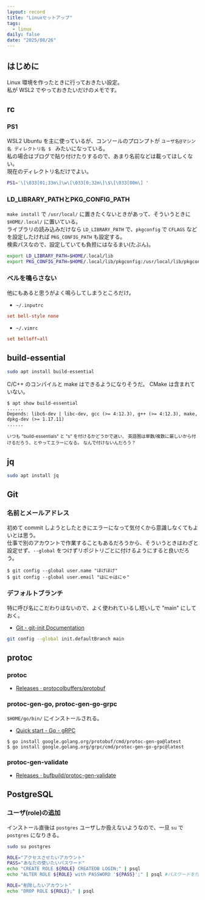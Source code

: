 ```yaml
---
layout: record
title: "Linuxセットアップ"
tags:
  - linux
daily: false
date: "2025/08/26"
---
```


## はじめに

Linux 環境を作ったときに行っておきたい設定。  
私が WSL2 でやっておきたいだけのメモです。

## rc

### PS1

WSL2 Ubuntu を主に使っているが、コンソールのプロンプトが `ユーザ名@マシン名 ディレクトリ名 $ ` みたいになっている。  
私の場合はブログで貼り付けたりするので、あまり名前などは載ってほしくない。  
現在のディレクトリ名だけでよい。

```bash
PS1='\[\033[01;33m\]\w\[\033[0;32m\]\$\[\033[00m\] '
```

### LD_LIBRARY_PATHとPKG_CONFIG_PATH

`make install` で `/usr/local/` に置きたくないときがあって、そういうときに `$HOME/.local/` に置いている。  
ライブラリの読み込みだけなら `LD_LIBRARY_PATH` で、`pkgconfig` で `CFLAGS` などを設定したければ `PKG_CONFIG_PATH` も設定する。  
検索パスなので、設定していても負担にはなるまい(たぶん)。

```bash
export LD_LIBRARY_PATH=$HOME/.local/lib
export PKG_CONFIG_PATH=$HOME/.local/lib/pkgconfig:/usr/local/lib/pkgconfig
```

### ベルを鳴らさない

他にもあると思うがよく鳴らしてしまうところだけ。

* `~/.inputrc`

```rc
set bell-style none
```

* `~/.vimrc`

```rc
set belloff=all
```

## build-essential

```bash
sudo apt install build-essential
```

C/C++ のコンパイルと make はできるようになりそうだ。
CMake は含まれていない。

```shell
$ apt show build-essential
......
Depends: libc6-dev | libc-dev, gcc (>= 4:12.3), g++ (>= 4:12.3), make, dpkg-dev (>= 1.17.11)
......
```

<small>
いつも "build-essentials" と "s" を付けるかどうかで迷い、
英語圏は単数/複数に厳しいから付けるだろう、とやってエラーになる。
なんで付けないんだろう？
</small>

## jq

```bash
sudo apt install jq
```

## Git

### 名前とメールアドレス

初めて commit しようとしたときにエラーになって気付くから意識しなくてもよいとは思う。  
仕事で別のアカウントで作業することもあるだろうから、そういうときはわざと設定せず、`--global` をつけずリポジトリごとに付けるようにすると良いだろう。

```console
$ git config --global user.name "ほげほげ"
$ git config --global user.email "はにゃはにゃ"
```

### デフォルトブランチ

特に呼び名にこだわりはないので、よく使われているし短いしで "main" にしておく。

* [Git - git-init Documentation](https://git-scm.com/docs/git-init#_configuration)

```bash
git config --global init.defaultBranch main
```

## protoc

### protoc

*  [Releases · protocolbuffers/protobuf](https://github.com/protocolbuffers/protobuf/releases)

### protoc-gen-go, protoc-gen-go-grpc

`$HOME/go/bin/` にインストールされる。

* [Quick start - Go - gRPC](https://grpc.io/docs/languages/go/quickstart/)

```
$ go install google.golang.org/protobuf/cmd/protoc-gen-go@latest
$ go install google.golang.org/grpc/cmd/protoc-gen-go-grpc@latest
```

### protoc-gen-validate

* [Releases · bufbuild/protoc-gen-validate](https://github.com/bufbuild/protoc-gen-validate/releases)

## PostgreSQL

### ユーザ(role)の追加

インストール直後は `postgres` ユーザしか扱えないようなので、一旦 `su` で `postgres` になりきる。

```bash
sudo su postgres
```

```bash
ROLE="アクセスさせたいアカウント"
PASS="あなたの使いたいパスワード"
echo "CREATE ROLE ${ROLE} CREATEDB LOGIN;" | psql
echo "ALTER ROLE ${ROLE} with PASSWORD '${PASS}';" | psql #パスワードを付けないなら不要(NULLで削除)
```

```bash
ROLE="削除したいアカウント"
echo "DROP ROLE ${ROLE};" | psql
```
